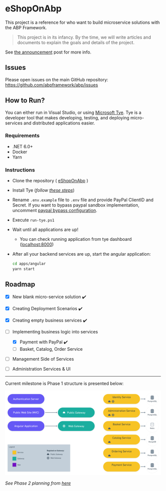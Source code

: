 # eShopOnAbp

This project is a reference for who want to build microservice solutions with the ABP Framework.

> This project is in its infancy. By the time, we will write articles and documents to explain the goals and details of the project.

See [the announcement](https://blog.abp.io/abp/Introducing-the-eShopOnAbp-Project) post for more info.

## Issues

Please open issues on the main GitHub repository: https://github.com/abpframework/abp/issues

## How to Run?

You can either run in Visual Studio, or using [Microsoft Tye](https://github.com/dotnet/tye). Tye is a developer tool that makes developing, testing, and deploying micro-services and distributed applications easier.

 ### Requirements

- .NET 6.0+
- Docker
- Yarn

### Instructions

- Clone the repository ( [eShopOnAbp](https://github.com/abpframework/eShopOnAbp) )

- Install Tye (*follow [these steps](https://github.com/dotnet/tye/blob/main/docs/getting_started.md#installing-tye)*)

- Rename `.env.example` file to `.env` file and provide PayPal ClientID and Secret. If you want to bypass paypal sandbox implementation, uncomment [paypal bypass configuration](https://github.com/abpframework/eShopOnAbp/blob/main/services/payment/src/EShopOnAbp.PaymentService.HttpApi.Host/PaymentServiceHttpApiHostModule.cs#L36).

- Execute `run-tye.ps1`

- Wait until all applications are up!

  - You can check running application from tye dashboard ([localhost:8000](http://127.0.0.1:8000/))

- After all your backend services are up, start the angular application:

  ```bash
  cd apps/angular
  yarn start
  ```

## Roadmap

- [x] New blank micro-service solution ✔️
- [x] Creating Deployment Scenarios ✔️
- [x] Creating empty business services ✔️

- [ ] Implementing	 business logic into services
  - [x] Payment with PayPal ✔️
  - [ ] Basket, Catalog, Order Service

- [ ] Management Side of Services
- [ ] Administration Services & UI

---

Current milestone is Phase 1 structure is presented below:

![eSopOnAbp Phase 1](/docs/roadmap/Phase_1.png)

_See Phase 2 planning from [here](docs/roadmap/Phase_2.png)_

